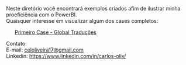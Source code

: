 Neste diretório você encontrará exemplos criados afim de ilustrar minha proeficiência com o PowerBI.<br />
Quaisquer interesse em visualizar algum dos cases completos: <br />

<ul><a href="https://app.powerbi.com/view?r=eyJrIjoiNzc5YTZhMGQtZTViZC00NDU1LWE1YzUtYmIzY2ZhZTZmMWNiIiwidCI6IjUwOWFkZmE0LTRlOWEtNGMyZS1hMTAyLTRjMjgyMThiZGI0MyJ9&pageName=ReportSection">Primeiro Case - Global Traduções</a></ul>


Contato:<br />
E-mail: celoliveira17@gmail.com <br />
Linkedin: https://www.linkedin.com/in/carlos-oliv/
